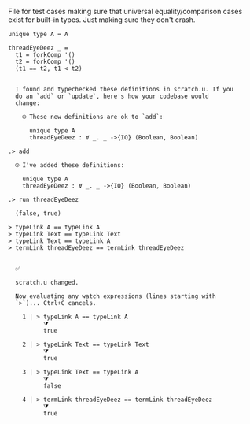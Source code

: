 
File for test cases making sure that universal equality/comparison
cases exist for built-in types. Just making sure they don't crash.

```unison
unique type A = A

threadEyeDeez _ =
  t1 = forkComp '()
  t2 = forkComp '()
  (t1 == t2, t1 < t2)
```

```ucm

  I found and typechecked these definitions in scratch.u. If you
  do an `add` or `update`, here's how your codebase would
  change:
  
    ⍟ These new definitions are ok to `add`:
    
      unique type A
      threadEyeDeez : ∀ _. _ ->{IO} (Boolean, Boolean)

```
```ucm
.> add

  ⍟ I've added these definitions:
  
    unique type A
    threadEyeDeez : ∀ _. _ ->{IO} (Boolean, Boolean)

.> run threadEyeDeez

  (false, true)

```
```unison
> typeLink A == typeLink A
> typeLink Text == typeLink Text
> typeLink Text == typeLink A
> termLink threadEyeDeez == termLink threadEyeDeez
```

```ucm

  ✅
  
  scratch.u changed.
  
  Now evaluating any watch expressions (lines starting with
  `>`)... Ctrl+C cancels.

    1 | > typeLink A == typeLink A
          ⧩
          true
  
    2 | > typeLink Text == typeLink Text
          ⧩
          true
  
    3 | > typeLink Text == typeLink A
          ⧩
          false
  
    4 | > termLink threadEyeDeez == termLink threadEyeDeez
          ⧩
          true

```
